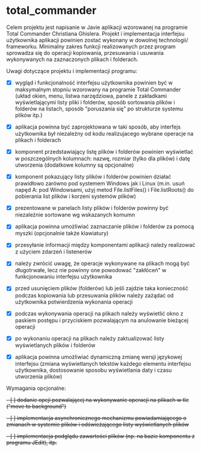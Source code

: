 # total_commander

Celem projektu jest napisanie w Javie aplikacji wzorowanej na programie
Total Commander Christiana Ghislera. Projekt i implementacja interfejsu
użytkownika aplikacji powinien zostać wykonany w dowolnej technologii/
frameworku.
Minimalny zakres funkcji realizowanych przez program sprowadza się do
operacji kopiowania, przesuwania i usuwania wykonywanych na zaznaczonych
plikach i folderach.

Uwagi dotyczące projektu i implementacji programu:

- [X] wygląd i funkcjonalność interfejsu użytkownika powinien być w maksymalnym
  stopniu wzorowany na programie Total Commander (układ okien, menu,
  listwa narzędziowa, panele z zakładkami wyświetlającymi listy pliki
  i folderów, sposób sortowania plików i folderów na listach, sposób
  "poruszania się" po strukturze systemu plików itp.)

- [X] aplikacja powinna być zaprojektowana w taki sposób, aby interfejs
  użytkownika był niezależny od kodu realizujacego wybrane operacje na
  plikach i folderach

- [X] komponent przedstawiający listę plików i folderów powinien wyświetlać
  w poszczególnych kolumnach: nazwę, rozmiar (tylko dla plików) i datę
  utworzenia (dodatkowe kolumny są opcjonalne)

- [X] komponent pokazujący listy plików i folderów powinien działać prawidłowo
  zarówno pod systemem Windows jak i Linux (m.in. usuń napęd A: pod
  Windowsami, użyj metod File.listFiles() i File.listRoots() do pobierania
  list plików i korzeni systemów plików)

- [X] prezentowane w panelach listy plików i folderów powinny być niezależnie
  sortowane wg wskazanych komumn

- [X] aplikacja powinna umożliwiać zaznaczanie plików i folderów za pomocą
  myszki (opcjonalnie także klawiatury)

- [X] przesyłanie informacji między komponentami aplikacji należy realizować
  z użyciem zdarzeń i listenerów

- [X] należy zwrócić uwagę, że operacje wykonywane na plikach mogą być
  długotrwałe, lecz nie powinny one powodować "zakłóceń" w funkcjonowaniu
  interfejsu użytkownika

- [X] przed usunięciem plików (folderów) lub jeśli zajdzie taka konieczność
  podczas kopiowania lub przesuwania plików należy zażądać od użytkownika
  potwierdzenia wykonania operacji

- [X] podczas wykonywania operacji na plikach należy wyświetlić okno z paskiem
  postępu i przyciskiem pozwalającym na anulowanie bieżącej operacji

- [X] po wykonaniu operacji na plikach należy zaktualizować listy wyświetlanych
  plików i folderów

- [X] aplikacja powinna umożliwiać dynamiczną zmianę wersji językowej interfejsu
  (zmiana wyświetlanych tekstów każdego elementu interfejsu użytkownika,
  dostosowanie sposobu wyświetlania daty i czasu utworzenia plików) 

Wymagania opcjonalne:

~~- [ ] dodanie opcji pozwalającej na wykonywanie operacji na plikach w tle
  ("move to background")~~

~~- [ ] implementacja asynchronicznego mechanizmu powiadamiającego o zmianach
  w systemie plików i odświeżającego listy wyświetlanych plików~~

~~- [ ] implementacja podglądu zawartości plików (np. na bazie komponentu
  z programu JEdit), itp.~~
